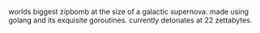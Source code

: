 worlds biggest zipbomb at the size of a galactic supernova. made using golang and its exquisite goroutines. currently detonates at 22 zettabytes.
